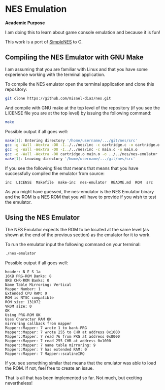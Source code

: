 # NES Emulation

**Academic Purpose**

I am doing this to learn about game console emulation and because it is fun!

This work is a port of [SimpleNES](https://github.com/amhndu/SimpleNES) to C.

## Compiling the NES Emulator with GNU Make

I am assuming that you are familiar with Linux and that you have some experience working
with the terminal application.

To compile the NES emulator open the terminal application and clone this repository:

```sh
git clone https://github.com/misael-diaz/nes.git
```

And compile with GNU make at the top level of the repository (if you see the LICENSE
file you are at the top level) by issuing the following command:

```sh
make
```

Possible output if all goes well:

```sh
make[1]: Entering directory '/home/username/.../git/nes/src'
gcc -g -Wall -Wextra -O0 -I../../nes/inc -c cartridge.c -o cartridge.o
gcc -g -Wall -Wextra -O0 -I../../nes/inc -c main.c -o main.o
gcc -g -Wall -Wextra -O0 cartridge.o main.o -o ../../nes/nes-emulator
make[1]: Leaving directory '/home/username/.../git/nes/src'
```

If you see the following files that means that means that you have successfully compiled
the emulator from source:

```
inc  LICENSE  Makefile  make-inc  nes-emulator  README.md  ROM  src
```

As you might have guessed, the nes-emulator is the NES Emulator binary and the ROM is a
NES ROM that you will have to provide if you wish to test the emulator.

## Using the NES Emulator

The NES Emulator expects the ROM to be located at the same level (as shown at the end of
the previous section) as the emulator for it to work.

To run the emulator input the following command on your terminal:

```sh
./nes-emulator
```

Possible output if all goes well:

```
header: N E S 1a
16KB PRG-ROM Banks: 8
8KB CHR-ROM Banks: 0
Name Table Mirroring: Vertical
Mapper Number: 1
Extended CPU RAM: 0
ROM is NTSC compatible
ROM size: 131072
VROM size: 0
OK
Using PRG-ROM OK
Uses Character RAM OK
mirroring callback from mapper
Mapper::Mapper: 7 wrote 1 to bank-PRG
Mapper::Mapper: 7 wrote 255 to CHR at address 0x1000
Mapper::Mapper: 7 read 76 from PRG at address 0x8000
Mapper::Mapper: 7 read 255 CHR at address 0x1000
Mapper::Mapper: 7 name table mirroring: 9
Mapper::Mapper: 7 has extended RAM: 0
Mapper::Mapper: 7 Mapper::scalineIRQ
```

If you see something similar that means that the emulator was able to load the ROM.
If not, feel free to create an issue.

That is all that has been implemented so far. Not much, but exciting nevertheless!
